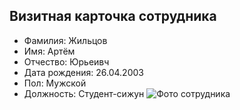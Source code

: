 ## Визитная карточка сотрудника
- Фамилия: Жильцов
- Имя: Артём
- Отчество: Юрьеивч
- Дата рождения: 26.04.2003
- Пол: Мужской
- Должность: Студент-сижун
![Фото сотрудника](https://yandex.ru/images/search?img_url=https%3A%2F%2Fbogatyr.club%2Fuploads%2Fposts%2F2023-03%2F1677871446_bogatyr-club-p-biznes-portret-foni-vkontakte-18.jpg&lr=213&pos=0&rpt=simage&source=serp&text=фото%20сотрудника)

